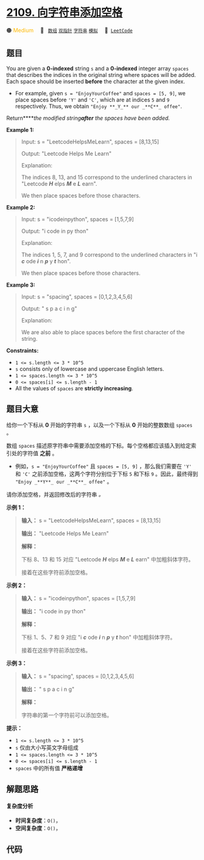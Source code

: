 # [2109. 向字符串添加空格](https://leetcode.com/problems/adding-spaces-to-a-string)

🟠 <font color=#ffb800>Medium</font>&emsp; 🔖&ensp; [`数组`](/leetcode/outline/tag/array.md) [`双指针`](/leetcode/outline/tag/two-pointers.md) [`字符串`](/leetcode/outline/tag/string.md) [`模拟`](/leetcode/outline/tag/simulation.md)&emsp; 🔗&ensp;[`LeetCode`](https://leetcode.com/problems/adding-spaces-to-a-string)

## 题目

You are given a **0-indexed** string `s` and a **0-indexed** integer array
`spaces` that describes the indices in the original string where spaces will
be added. Each space should be inserted **before** the character at the given
index.

  * For example, given `s = "EnjoyYourCoffee"` and `spaces = [5, 9]`, we place spaces before `'Y'` and `'C'`, which are at indices `5` and `9` respectively. Thus, we obtain `"Enjoy **_Y_** our _**C**_ offee"`.

Return****_the modified string**after** the spaces have been added._



**Example 1:**

> Input: s = "LeetcodeHelpsMeLearn", spaces = [8,13,15]
> 
> Output: "Leetcode Helps Me Learn"
> 
> Explanation: 
> 
> The indices 8, 13, and 15 correspond to the underlined characters in "Leetcode _**H**_ elps _**M**_ e _**L**_ earn".
> 
> We then place spaces before those characters.

**Example 2:**

> Input: s = "icodeinpython", spaces = [1,5,7,9]
> 
> Output: "i code in py thon"
> 
> Explanation:
> 
> The indices 1, 5, 7, and 9 correspond to the underlined characters in "i _**c**_ ode _**i**_ n _**p**_ y _**t**_ hon".
> 
> We then place spaces before those characters.

**Example 3:**

> Input: s = "spacing", spaces = [0,1,2,3,4,5,6]
> 
> Output: " s p a c i n g"
> 
> Explanation:
> 
> We are also able to place spaces before the first character of the string.

**Constraints:**

  * `1 <= s.length <= 3 * 10^5`
  * `s` consists only of lowercase and uppercase English letters.
  * `1 <= spaces.length <= 3 * 10^5`
  * `0 <= spaces[i] <= s.length - 1`
  * All the values of `spaces` are **strictly increasing**.


## 题目大意

给你一个下标从 **0** 开始的字符串 `s` ，以及一个下标从 **0** 开始的整数数组 `spaces` 。

数组 `spaces` 描述原字符串中需要添加空格的下标。每个空格都应该插入到给定索引处的字符值 **之前** 。

  * 例如，`s = "EnjoyYourCoffee"` 且 `spaces = [5, 9]` ，那么我们需要在 `'Y'` 和 `'C'` 之前添加空格，这两个字符分别位于下标 `5` 和下标 `9` 。因此，最终得到 `"Enjoy _**Y**_ our _**C**_ offee"` 。

请你添加空格，并返回修改后的字符串 _。_



**示例 1：**

> 
> 
> 
> 
> 
> **输入：** s = "LeetcodeHelpsMeLearn", spaces = [8,13,15]
> 
> **输出：** "Leetcode Helps Me Learn"
> 
> **解释：**
> 
> 下标 8、13 和 15 对应 "Leetcode _**H**_ elps _**M**_ e _**L**_ earn" 中加粗斜体字符。
> 
> 接着在这些字符前添加空格。
> 
> 

**示例 2：**

> 
> 
> 
> 
> 
> **输入：** s = "icodeinpython", spaces = [1,5,7,9]
> 
> **输出：** "i code in py thon"
> 
> **解释：**
> 
> 下标 1、5、7 和 9 对应 "i _**c**_ ode _**i**_ n _**p**_ y _**t**_ hon" 中加粗斜体字符。
> 
> 接着在这些字符前添加空格。
> 
> 

**示例 3：**

> 
> 
> 
> 
> 
> **输入：** s = "spacing", spaces = [0,1,2,3,4,5,6]
> 
> **输出：** " s p a c i n g"
> 
> **解释：**
> 
> 字符串的第一个字符前可以添加空格。
> 
> 



**提示：**

  * `1 <= s.length <= 3 * 10^5`
  * `s` 仅由大小写英文字母组成
  * `1 <= spaces.length <= 3 * 10^5`
  * `0 <= spaces[i] <= s.length - 1`
  * `spaces` 中的所有值 **严格递增**


## 解题思路

#### 复杂度分析

- **时间复杂度**：`O()`，
- **空间复杂度**：`O()`，

## 代码

```javascript

```